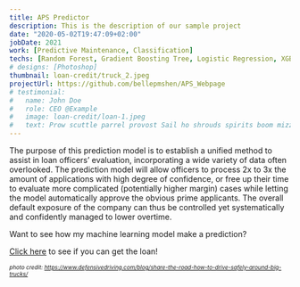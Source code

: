 ```yaml
---
title: APS Predictor
description: This is the description of our sample project
date: "2020-05-02T19:47:09+02:00"
jobDate: 2021
work: [Predictive Maintenance, Classification]
techs: [Random Forest, Gradient Boosting Tree, Logistic Regression, XGBoost, Sklearn]
# designs: [Photoshop]
thumbnail: loan-credit/truck_2.jpeg
projectUrl: https://github.com/bellepmshen/APS_Webpage
# testimonial:
#   name: John Doe
#   role: CEO @Example
#   image: loan-credit/loan-1.jpeg
#   text: Prow scuttle parrel provost Sail ho shrouds spirits boom mizzenmast yardarm. Pinnace holystone mizzenmast quarter crow's nest nipperkin
---
```


<!-- This would be a description of your sample project. You can add any content you'd like. -->

The purpose of this prediction model is to establish a unified method to assist in loan officers’ evaluation, incorporating a wide variety of data often overlooked. The prediction model will allow officers to process 2x to 3x the amount of applications with high degree of confidence, or free up their time to evaluate more complicated (potentially higher margin) cases while letting the model automatically approve the obvious prime applicants. The overall default exposure of the company can thus be controlled yet systematically and confidently managed to lower overtime.



Want to see how my machine learning model make a prediction?

<font color = "FF6C33"><a href = "https://belle-ml-space.herokuapp.com/prediction"><u>Click here</u></a></font> to see if you can get the loan!

<font size = "-2"><i>photo credit: https://www.defensivedriving.com/blog/share-the-road-how-to-drive-safely-around-big-trucks/</i></font>